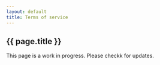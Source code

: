 ```yaml
---
layout: default
title: Terms of service
---
```


## {{ page.title }}

This page is a work in progress. Please checkk for updates.